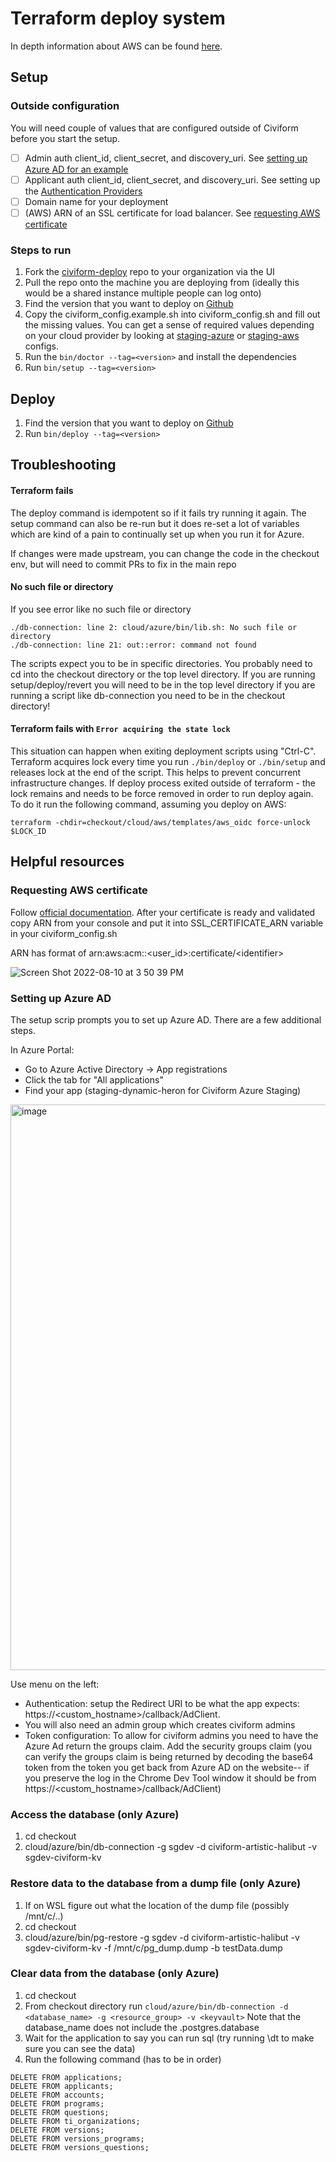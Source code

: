 # Terraform deploy system

In depth information about AWS can be found [here](terraform-aws-deployment.md).

## Setup

### Outside configuration
You will need couple of values that are configured outside of Civiform before you start the setup.
- [ ] Admin auth client_id, client_secret, and discovery_uri. See [setting up Azure AD for an example](#setting-up-azure-ad)
- [ ] Applicant auth client_id, client_secret, and discovery_uri. See setting up the [Authentication Providers](../../contributor-guide/developer-guide/authentication-providers.md)
- [ ] Domain name for your deployment
- [ ] (AWS) ARN of an SSL certificate for load balancer. See [requesting AWS certificate](#requesting-aws-certificate)

### Steps to run

1. Fork the [civiform-deploy](https://github.com/civiform/civiform-deploy) repo to your organization via the UI
2. Pull the repo onto the machine you are deploying from (ideally this would be a shared instance multiple people can log onto)
3. Find the version that you want to deploy on [Github](https://github.com/civiform/civiform/releases)
4. Copy the civiform\_config.example.sh into civiform\_config.sh and fill out the missing values. You can get a sense of required values depending on your cloud provider by looking at [staging-azure](https://github.com/civiform/staging-azure-deploy/blob/main/civiform_config.sh) or [staging-aws](https://github.com/civiform/staging-aws-deploy/blob/main/civiform_config.sh) configs.
5. Run the `bin/doctor --tag=<version>` and install the dependencies
6. Run `bin/setup --tag=<version>`


## Deploy

1. Find the version that you want to deploy on [Github](https://github.com/civiform/civiform/releases)
2. Run `bin/deploy --tag=<version>`

## Troubleshooting

#### Terraform fails

The deploy command is idempotent so if it fails try running it again. The setup command can also be re-run but it does re-set a lot of variables which are kind of a pain to continually set up when you run it for Azure.

If changes were made upstream, you can change the code in the checkout env, but will need to commit PRs to fix in the main repo

#### No such file or directory

If you see error like no such file or directory 
```
./db-connection: line 2: cloud/azure/bin/lib.sh: No such file or directory
./db-connection: line 21: out::error: command not found
```
The scripts expect you to be in specific directories. You probably need to cd into the checkout directory or the top level directory. If you are running setup/deploy/revert you will need to be in the top level directory if you are running a script like db-connection you need to be in the checkout directory!

#### Terraform fails with `Error acquiring the state lock`

This situation can happen when exiting deployment scripts using "Ctrl-C". Terraform acquires lock every time you run `./bin/deploy` or `./bin/setup` and releases lock at the end of the script. This helps to prevent concurrent infrastructure changes. If deploy process exited outside of terraform - the lock remains and needs to be force removed in order to run deploy again. To do it run the following command, assuming you deploy on AWS:

```
terraform -chdir=checkout/cloud/aws/templates/aws_oidc force-unlock $LOCK_ID
```

## Helpful resources

### Requesting AWS certificate
Follow [official documentation](https://docs.aws.amazon.com/acm/latest/userguide/gs-acm-request-public.html).
After your certificate is ready and validated copy ARN from your console and put it into SSL_CERTIFICATE_ARN variable in your civiform\_config.sh

ARN has format of arn:aws:acm:<region>:<user_id>:certificate/\<identifier>
  
![Screen Shot 2022-08-10 at 3 50 39 PM](https://user-images.githubusercontent.com/1741747/184037024-c7ed7537-cfc6-41e9-9b32-40f1b4d03341.png)


### Setting up Azure AD

The setup scrip prompts you to set up Azure AD. There are a few additional steps.
 
In Azure Portal:
  * Go to Azure Active Directory -> App registrations
  * Click the tab for "All applications"
  * Find your app (staging-dynamic-heron for Civiform Azure Staging)
  <img width="905" alt="image" src="https://user-images.githubusercontent.com/1741747/191576453-45b0e029-7c39-4510-8e3a-a532c76d3a6d.png">

 Use menu on the left:
  * Authentication: setup the Redirect URI to be what the app expects: https://\<custom\_hostname>/callback/AdClient.
  * You will also need an admin group which creates civiform admins
  * Token configuration: To allow for civiform admins you need to have the Azure Ad return the groups claim. Add the security groups claim (you can verify the groups claim is being returned by decoding the base64 token from the token you get back from Azure AD on the website-- if you preserve the log in the Chrome Dev Tool window it should be from https://\<custom\_hostname>/callback/AdClient)

### Access the database (only Azure)

1. cd checkout
2. cloud/azure/bin/db-connection -g sgdev -d civiform-artistic-halibut -v sgdev-civiform-kv

### Restore data to the database from a dump file (only Azure)

1. If on WSL figure out what the location of the dump file (possibly /mnt/c/..)
2. cd checkout
3. cloud/azure/bin/pg-restore -g sgdev -d civiform-artistic-halibut -v sgdev-civiform-kv -f /mnt/c/pg\_dump.dump -b testData.dump

### Clear data from the database (only Azure)
1. cd checkout 
2. From checkout directory run `cloud/azure/bin/db-connection -d <database_name> -g <resource_group> -v <keyvault>`
Note that the database_name does not include the .postgres.database 
3. Wait for the application to say you can run sql (try running \dt to make sure you can see the data) 
4. Run the following command (has to be in order)
```
DELETE FROM applications;
DELETE FROM applicants;
DELETE FROM accounts;
DELETE FROM programs;
DELETE FROM questions;
DELETE FROM ti_organizations;
DELETE FROM versions;
DELETE FROM versions_programs;
DELETE FROM versions_questions;
```


